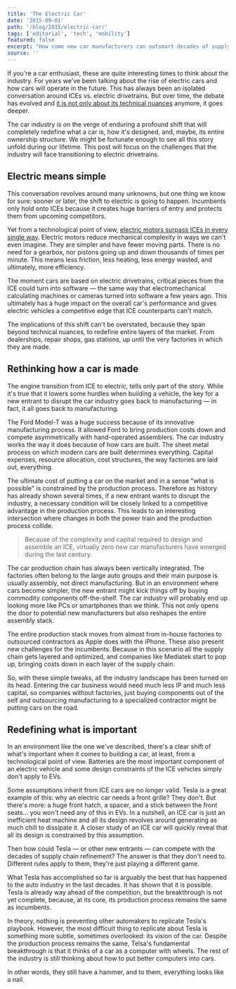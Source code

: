 ```yaml
---
title: 'The Electric Car'
date: '2015-09-01'
path: '/blog/2015/electric-car/'
tags: ['editorial', 'tech', 'mobility']
featured: false
excerpt: "How come new car manufacturers can outsmart decades of supply chain refinement? The answer is that they don't need to. Different rules apply to them, because they're just playing a completely different game."
source: ''
---
```


If you're a car enthusiast, these are quite interesting times to think about the industry. For years we've been talking about the rise of electric cars and how cars will operate in the future. This has always been an isolated conversation around ICEs vs. electric drivetrains. But over time, the debate has evolved and [it is not only about its technical nuances](/blog/2016/drivetrains-free-time) anymore, it goes deeper.

The car industry is on the verge of enduring a profound shift that will completely redefine what a car is, how it's designed, and, maybe, its entire ownership structure. We might be fortunate enough to see all this story unfold during our lifetime. This post will focus on the challenges that the industry will face transitioning to electric drivetrains.

## Electric means simple

This conversation revolves around many unknowns, but one thing we know for sure: sooner or later, the shift to electric is going to happen. Incumbents only hold onto ICEs because it creates huge barriers of entry and protects them from upcoming competitors.

Yet from a technological point of view, [electric motors surpass ICEs in every single way](https://teslaclubsweden.se/test-drive-of-a-petrol-car/). Electric motors reduce mechanical complexity in ways we can't even imagine. They are simpler and have fewer moving parts. There is no need for a gearbox, nor pistons going up and down thousands of times per minute. This means less friction, less heating, less energy wasted, and ultimately, more efficiency.

The moment cars are based on electric drivetrains, critical pieces from the ICE could turn into software — the same way that electromechanical calculating machines or cameras turned into software a few years ago. This ultimately has a huge impact on the overall car's performance and gives electric vehicles a competitive edge that ICE counterparts can't match.

The implications of this shift can't be overstated, because they span beyond technical nuances, to redefine entire layers of the market. From dealerships, repair shops, gas stations, up until the very factories in which they are made.

## Rethinking how a car is made

The engine transition from ICE to electric, tells only part of the story. While it's true that it lowers some hurdles when building a vehicle, the key for a new entrant to disrupt the car industry goes back to manufacturing — in fact, it all goes back to manufacturing.

The Ford Model-T was a huge success because of its innovative manufacturing process. It allowed Ford to bring production costs down and compete asymmetrically with hand-operated assemblers. The car industry works the way it does because of how cars are built. The sheet metal process on which modern cars are built determines everything. Capital expenses, resource allocation, cost structures, the way factories are laid out, everything.

The ultimate cost of putting a car on the market and in a sense "what is possible" is constrained by the production process. Therefore as history has already shown several times, if a new entrant wants to disrupt the industry, a necessary condition will be closely linked to a competitive advantage in the production process. This leads to an interesting intersection where changes in both the power train and the production process collide.

> Because of the complexity and capital required to design and assemble an ICE, virtually zero new car manufacturers have emerged during the last century.

The car production chain has always been vertically integrated. The factories often belong to the large auto groups and their main purpose is usually assembly, not direct manufacturing. But in an environment where cars become simpler, the new entrant might kick things off by buying commodity components off-the-shelf. The car industry will probably end up looking more like PCs or smartphones than we think. This not only opens the door to potential new manufacturers but also reshapes the entire assembly stack.

The entire production stack moves from almost from in-house factories to outsourced contractors as Apple does with the iPhone. These also present new challenges for the incumbents. Because in this scenario all the supply chain gets layered and optimized, and companies like Mediatek start to pop up, bringing costs down in each layer of the supply chain.

So, with these simple tweaks, all the industry landscape has been turned on its head. Entering the car business would need much less IP and much less capital, so companies without factories, just buying components out of the self and outsourcing manufacturing to a specialized contractor might be putting cars on the road.

## Redefining what is important

In an environment like the one we've described, there's a clear shift of what's important when it comes to building a car, at least, from a technological point of view. Batteries are the most important component of an electric vehicle and some design constraints of the ICE vehicles simply don't apply to EVs.

Some assumptions inherit from ICE cars are no longer valid. Tesla is a great example of this: why an electric car needs a front grille? They don't. But there's more: a huge front hatch, a spacer, and a stick between the front seats… you won't need any of this in EVs. In a nutshell, an ICE car is just an inefficient heat machine and all its design revolves around generating as much chill to dissipate it. A closer study of an ICE car will quickly reveal that all its design is constrained by this assumption.

Then how could Tesla — or other new entrants — can compete with the decades of supply chain refinement? The answer is that they don't need to. Different rules apply to them, they're just playing a different game.

What Tesla has accomplished so far is arguably the best that has happened to the auto industry in the last decades. It has shown that it is possible. Tesla is already way ahead of the competition, but the breakthrough is not yet complete, because, at its core, its production process remains the same as incumbents.

In theory, nothing is preventing other automakers to replicate Tesla's playbook. However, the most difficult thing to replicate about Tesla is something more subtle, sometimes overlooked: its vision of the car. Despite the production process remains the same, Telsa's fundamental breakthrough is that it thinks of a car as a computer with wheels. The rest of the industry is still thinking about how to put better computers into cars.

In other words, they still have a hammer, and to them, everything looks like a nail.
